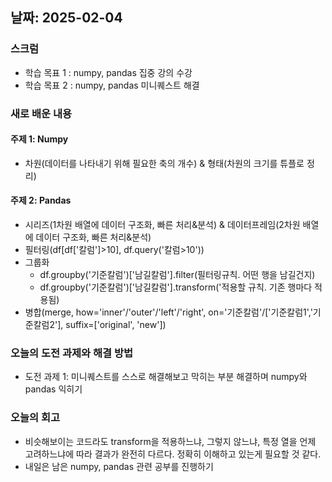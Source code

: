 ## 날짜: 2025-02-04

### 스크럼
- 학습 목표 1 : numpy, pandas 집중 강의 수강
- 학습 목표 2 : numpy, pandas 미니퀘스트 해결

### 새로 배운 내용
#### 주제 1: Numpy
- 차원(데이터를 나타내기 위해 필요한 축의 개수) & 형태(차원의 크기를 튜플로 정리)

#### 주제 2: Pandas
- 시리즈(1차원 배열에 데이터 구조화, 빠른 처리&분석) & 데이터프레임(2차원 배열에 데이터 구조화, 빠른 처리&분석)
- 필터링(df[df['칼럼']>10], df.query('칼럼>10'))
- 그룹화
    - df.groupby('기준칼럼')['남길칼럼'].filter(필터링규칙. 어떤 행을 남길건지)
    - df.groupby('기준칼럼')['남길칼럼'].transform('적용할 규칙. 기존 행마다 적용됨)
- 병합(merge, how='inner'/'outer'/'left'/'right', on='기준칼럼'/['기준칼럼1','기준칼럼2'], suffix=['original', 'new'])

### 오늘의 도전 과제와 해결 방법
- 도전 과제 1: 미니퀘스트를 스스로 해결해보고 막히는 부분 해결하며 numpy와 pandas 익히기

### 오늘의 회고
- 비슷해보이는 코드라도 transform을 적용하느냐, 그렇지 않느냐, 특정 열을 언제 고려하느냐에 따라 결과가 완전히 다르다. 정확히 이해하고 있는게 필요할 것 같다.
- 내일은 남은 numpy, pandas 관련 공부를 진행하기
